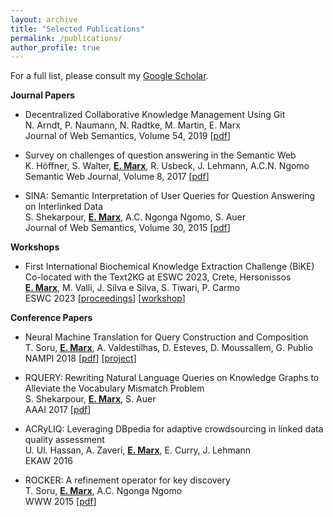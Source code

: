 ```yaml
---
layout: archive
title: "Selected Publications"
permalink: /publications/
author_profile: true
---
```


For a full list, please consult my [Google Scholar](https://scholar.google.com/citations?hl=en&user=1jAHNZIAAAAJ).

**Journal Papers**

* Decentralized Collaborative Knowledge Management Using Git <br>
  N. Arndt, P. Naumann, N. Radtke, M. Martin, E. Marx <br>
  Journal of Web Semantics, Volume 54, 2019 \[[pdf](https://www.sciencedirect.com/science/article/abs/pii/S1570826818300416)\]

* Survey on challenges of question answering in the Semantic Web <br>
  K. Höffner, S. Walter, **<u>E. Marx</u>**, R. Usbeck, J. Lehmann, A.C.N. Ngomo <br>
  Semantic Web Journal, Volume 8, 2017 \[[pdf](https://content.iospress.com/articles/semantic-web/sw247)\]  

* SINA: Semantic Interpretation of User Queries for Question Answering on Interlinked Data <br>
  S. Shekarpour, **<u>E. Marx</u>**, A.C. Ngonga Ngomo, S. Auer <br>
  Journal of Web Semantics, Volume 30, 2015 \[[pdf](https://www.sciencedirect.com/science/article/abs/pii/S1570826814000468)\]

**Workshops**

* First International Biochemical Knowledge Extraction Challenge (BiKE) <br>
  Co-located with the Text2KG at ESWC 2023, Crete, Hersonissos <br>
  **<u>E. Marx</u>**, M. Valli, J. Silva e Silva, S. Tiwari, P. Carmo <br>
  ESWC 2023 \[[proceedings](https://ceur-ws.org/Vol-3447/)\] \[[workshop](https://aksw.org/bike)\]

**Conference Papers**

* Neural Machine Translation for Query Construction and Composition <br>
  T. Soru, **<u>E. Marx</u>**, A. Valdestilhas, D. Esteves, D. Moussallem, G. Publio <br>
  NAMPI 2018 \[[pdf](https://arxiv.org/pdf/1806.10478.pdf)\] \[[project](https://github.com/aksw/NSpM)\]
  
* RQUERY: Rewriting Natural Language Queries on Knowledge Graphs to Alleviate the Vocabulary Mismatch Problem <br>
  S. Shekarpour,  **<u>E. Marx</u>**, S. Auer <br>
  AAAI 2017 \[[pdf](https://ojs.aaai.org/index.php/AAAI/article/download/11131/10990)\]

* ACRyLIQ: Leveraging DBpedia for adaptive crowdsourcing in linked data quality assessment <br>
  U. Ul. Hassan, A. Zaveri, **<u>E. Marx**</u>, E. Curry, J. Lehmann <br>
  EKAW 2016

* ROCKER: A refinement operator for key discovery <br>
  T. Soru, **<u>E. Marx</u>**, A.C. Ngonga Ngomo <br>
  WWW 2015 \[[pdf](https://arxiv.org/pdf/1705.04380.pdf)\]
